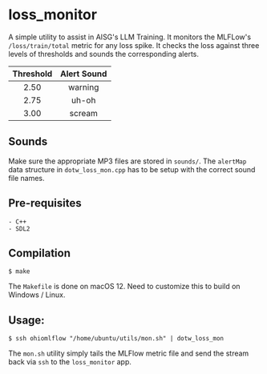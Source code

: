 # loss_monitor

A simple utility to assist in AISG's LLM Training.
It monitors the MLFLow's `/loss/train/total` metric for any loss spike.
It checks the loss against three levels of thresholds and sounds the corresponding alerts.

| Threshold | Alert Sound  |
|:---------:|:------------:|
| 2.50      | warning      |
| 2.75      | uh-oh        |
| 3.00      | scream       |

## Sounds
Make sure the appropriate MP3 files are stored in `sounds/`. 
The `alertMap` data structure in `dotw_loss_mon.cpp` has to be 
setup with the correct sound file names.

## Pre-requisites
    - C++
    - SDL2

## Compilation
    $ make

The `Makefile` is done on macOS 12. Need to customize this to build on Windows / Linux.

## Usage:
    $ ssh ohiomlflow "/home/ubuntu/utils/mon.sh" | dotw_loss_mon

The `mon.sh` utility simply tails the MLFlow metric file and send the stream back via `ssh` to the `loss_monitor` app.

